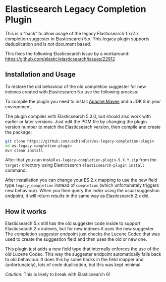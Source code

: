 # Elasticsearch Legacy Completion Plugin #

This is a "hack" to allow usage of the legacy Elasticsearch 1.x/2.x
completion suggester in Elasticsearch 5.x. This legacy plugin supports
deduplication and is *not* document based.

This fixes the following Elasticsearch issue by a workaround:
https://github.com/elastic/elasticsearch/issues/22912

## Installation and Usage ##

To restore the old behaviour of the old completion suggester for new
indexes created with Elasticsearch 5.x use the following process:

To compile the plugin you need to install 
[Apache Maven](https://maven.apache.org/) and a JDK 8 in your environment.

The plugin compiles with Elasticsearch 5.3.0, but should also work with
earlier or later versions. Just edit the POM file by changing the plugin
version number to match the Elasticsearch version, then compile and create
the package:

```sh
git clone https://github.com/uschindler/es-legacy-completion-plugin
cd es-legacy-completion-plugin
mvn clean install
```

After that you can install `es-legacy-completion-plugin-5.X.Y.zip` from
the `target/` directory using Elasticsearch `elasticsearch-plugin install`
command.

After installation you can change your ES 2.x mapping to use the new
field type `legacy_completion` instead of `completion` (which
unfortunately triggers new behaviour). When you then query the index
using the usual suggestion endpoint, it will return results in the same
way as Elasticsearch 2.x did.

## How it works ##

Elasticsearch 5.x still has the old suggester code inside to support
Elasticsearch 2.x indexes, but for new indexes it uses the new
suggester. The completion suggester endpoint just checks the Lucene
Codec that was used to create the suggestion field and then uses the old
or new one.

This plugin just adds a new field type that internally enforces the use
of the old Lucene Codec. This way the suggester endpoint automatically
falls back to old behaviour. It does this by some hacks in the field
mapper and (unfortunately), lots of code duplication, but this was kept
minimal.

*Caution:* This is likely to break with Elasticsearch 6!

